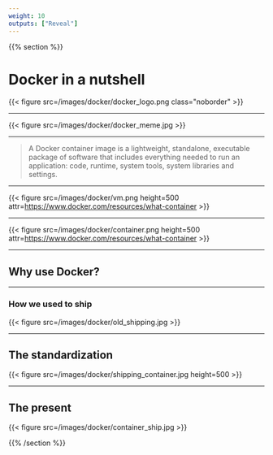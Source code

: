 ```yaml
---
weight: 10
outputs: ["Reveal"]
---
```


{{% section %}}

# Docker in a nutshell

{{< figure src=/images/docker/docker_logo.png class="noborder" >}}


---

{{< figure src=/images/docker/docker_meme.jpg >}}

---


> A Docker container image is a lightweight, standalone, executable package of software that includes everything needed to run an application: code, runtime, system tools, system libraries and settings.

---

{{< figure src=/images/docker/vm.png height=500 attr=https://www.docker.com/resources/what-container >}}

---

{{< figure src=/images/docker/container.png height=500 attr=https://www.docker.com/resources/what-container >}}

---

## Why use Docker?

---

### How we used to ship

{{< figure src=/images/docker/old_shipping.jpg >}}

---

## The standardization

{{< figure src=/images/docker/shipping_container.jpg height=500 >}}

---

## The present

{{< figure src=/images/docker/container_ship.jpg >}}



{{% /section %}}
